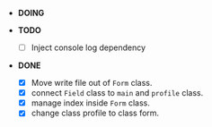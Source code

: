 - **DOING**

- **TODO**
  - [ ] Inject console log dependency

- **DONE**
  - [x] Move write file out of `Form` class.
  - [x] connect `Field` class to `main` and `profile` class.
  - [x] manage index inside `Form` class.
  - [x] change class profile to class form.